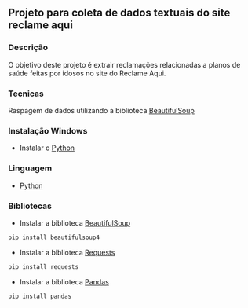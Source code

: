 ## Projeto para coleta de dados textuais do site reclame aqui

### Descrição

O objetivo deste projeto é extrair reclamações relacionadas a planos de saúde feitas por idosos no site do Reclame Aqui.

### Tecnicas

Raspagem de dados utilizando a biblioteca [BeautifulSoup](https://www.crummy.com/software/BeautifulSoup/bs4/doc/)

### Instalação Windows

- Instalar o [Python](https://www.python.org/downloads/)

### Linguagem 

- [Python](https://www.python.org/)

### Bibliotecas

- Instalar a biblioteca [BeautifulSoup](https://www.crummy.com/software/BeautifulSoup/bs4/doc/)

```bash
pip install beautifulsoup4
```

- Instalar a biblioteca [Requests](https://requests.readthedocs.io/en/master/)

```bash
pip install requests
```

- Instalar a biblioteca [Pandas](https://pandas.pydata.org/)

```bash
pip install pandas
```

